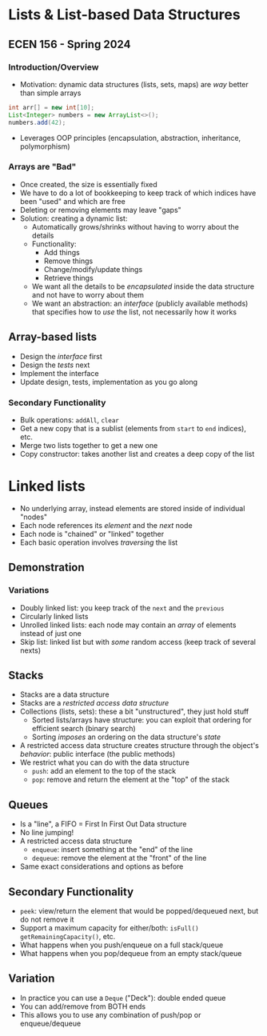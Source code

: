 # Lists & List-based Data Structures
## ECEN 156 - Spring 2024

### Introduction/Overview

* Motivation: dynamic data structures (lists, sets, maps) are *way* better than simple arrays

```java
int arr[] = new int[10];
List<Integer> numbers = new ArrayList<>();
numbers.add(42);
```

* Leverages OOP principles (encapsulation, abstraction, inheritance, polymorphism)

### Arrays are "Bad"

* Once created, the size is essentially fixed
* We have to do a lot of bookkeeping to keep track of which indices have been "used" and which are free
* Deleting or removing elements may leave "gaps"
* Solution: creating a dynamic list:
  * Automatically grows/shrinks without having to worry about the details
  * Functionality:
    * Add things
    * Remove things
    * Change/modify/update things
    * Retrieve things
  * We want all the details to be *encapsulated* inside the data structure and not have to worry about them
  * We want an abstraction: an *interface* (publicly available methods) that specifies how to *use* the list, not necessarily how it works

## Array-based lists

* Design the *interface* first
* Design the *tests* next
* Implement the interface
* Update design, tests, implementation as you go along

### Secondary Functionality

* Bulk operations: `addAll`, `clear`
* Get a new copy that is a sublist (elements from `start` to `end` indices), etc.
* Merge two lists together to get a new one
* Copy constructor: takes another list and creates a deep copy of the list

# Linked lists

* No underlying array, instead elements are stored inside of individual "nodes"
* Each node references its *element* and the *next* node
* Each node is "chained" or "linked" together
* Each basic operation involves *traversing* the list

## Demonstration

### Variations

* Doubly linked list: you keep track of the `next` and the `previous`
* Circularly linked lists
* Unrolled linked lists: each node may contain an *array* of elements instead of just one
* Skip list: linked list but with *some* random access (keep track of several nexts)

## Stacks

* Stacks are a data structure
* Stacks are a *restricted access data structure*
* Collections (lists, sets): these a bit "unstructured", they just hold stuff
  * Sorted lists/arrays have structure: you can exploit that ordering for efficient search (binary search)
  * Sorting *imposes* an ordering on the data structure's *state*
* A restricted access data structure creates structure through the object's *behavior*: public interface (the public methods)
* We restrict what you can do with the data structure
  * `push`: add an element to the top of the stack
  * `pop`: remove and return the element at the "top" of the stack

## Queues

* Is a "line", a FIFO = First In First Out Data structure
* No line jumping!
* A restricted access data structure
  * `enqueue`: insert something at the "end" of the line
  * `dequeue`: remove the element at the "front" of the line
* Same exact considerations and options as before

## Secondary Functionality

* `peek`: view/return the element that would be popped/dequeued next, but do not remove it
* Support a maximum capacity for either/both: `isFull()` `getRemainingCapacity()`, etc.
* What happens when you push/enqueue on a full stack/queue
* What happens when you pop/dequeue from an empty stack/queue

## Variation

* In practice you can use a `Deque` ("Deck"): double ended queue
* You can add/remove from BOTH ends
* This allows you to use any combination of push/pop or enqueue/dequeue

```text










```
